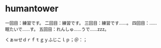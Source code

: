 # humantower

一回目：練習です。
二回目：練習です。
三回目：練習です……。
四回目：……眠たいで……す。
五回目：れんしゅ……うで……zzz。

くぁｗせｄｒｆｔｇｙふじこｌｐ；＠：；